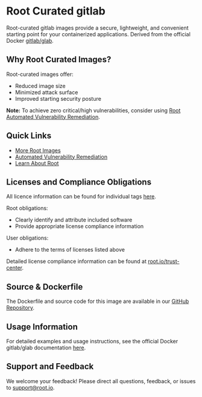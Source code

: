 # Root Curated gitlab

Root-curated gitlab images provide a secure, lightweight, and convenient starting point for your containerized applications. Derived from the official Docker [gitlab/glab](https://hub.docker.com/r/gitlab/glab).

## Why Root Curated Images?
Root-curated images offer:
- Reduced image size
- Minimized attack surface
- Improved starting security posture

**Note:** To achieve zero critical/high vulnerabilities, consider using [Root Automated Vulnerability Remediation](https://app.root.io).

## Quick Links
- [More Root Images](https://images.root.io)
- [Automated Vulnerability Remediation](https://app.root.io)
- [Learn About Root](https://www.root.io)

## Licenses and Compliance Obligations
All licence information can be found for individual tags [here](https://github.com/rootio-avr/public-image-catalog/tree/feature/license/debian/gitlab/).

Root obligations:
- Clearly identify and attribute included software
- Provide appropriate license compliance information

User obligations:
- Adhere to the terms of licenses listed above

Detailed license compliance information can be found at [root.io/trust-center](https://root.io/trust-center).

## Source & Dockerfile
The Dockerfile and source code for this image are available in our [GitHub Repository](https://github.com/rootio-avr/public-image-catalog/tree/feature/license/debian/gitlab/).

## Usage Information
For detailed examples and usage instructions, see the official Docker gitlab/glab documentation [here](https://hub.docker.com/r/gitlab/glab).

## Support and Feedback
We welcome your feedback! Please direct all questions, feedback, or issues to [support@root.io](mailto:support@root.io).